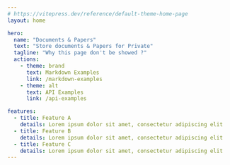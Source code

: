 ```yaml
---
# https://vitepress.dev/reference/default-theme-home-page
layout: home

hero:
  name: "Documents & Papers"
  text: "Store documents & Papers for Private"
  tagline: "Why this page don't be showed ?"
  actions:
    - theme: brand
      text: Markdown Examples
      link: /markdown-examples
    - theme: alt
      text: API Examples
      link: /api-examples

features:
  - title: Feature A
    details: Lorem ipsum dolor sit amet, consectetur adipiscing elit
  - title: Feature B
    details: Lorem ipsum dolor sit amet, consectetur adipiscing elit
  - title: Feature C
    details: Lorem ipsum dolor sit amet, consectetur adipiscing elit
---
```


